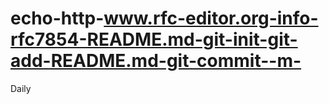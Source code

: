 # echo-http-www.rfc-editor.org-info-rfc7854-README.md-git-init-git-add-README.md-git-commit--m-
Daily
